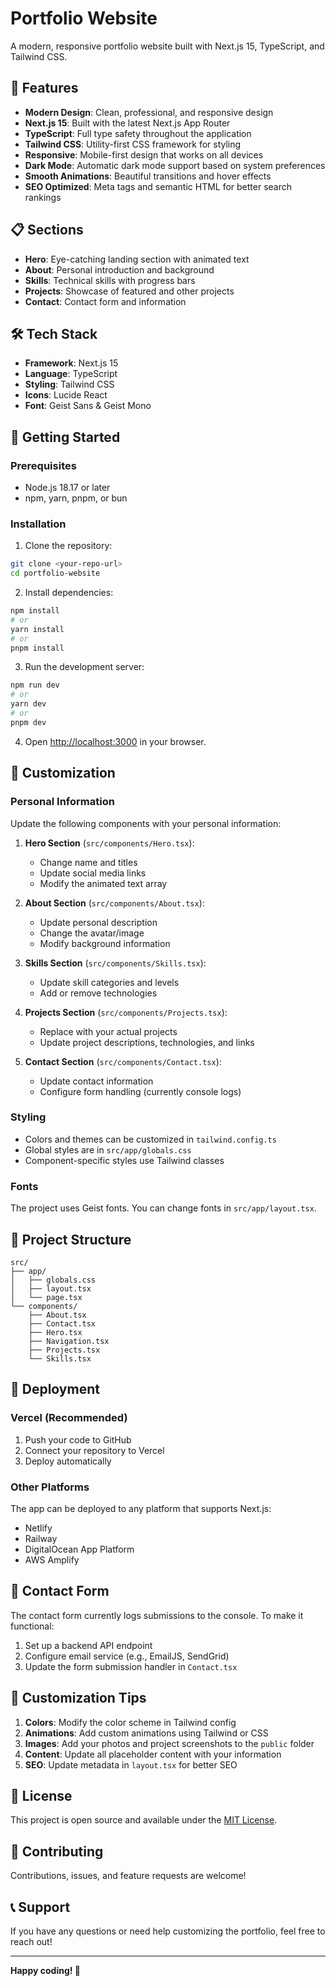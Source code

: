 # Portfolio Website

A modern, responsive portfolio website built with Next.js 15, TypeScript, and Tailwind CSS.

## 🚀 Features

- **Modern Design**: Clean, professional, and responsive design
- **Next.js 15**: Built with the latest Next.js App Router
- **TypeScript**: Full type safety throughout the application
- **Tailwind CSS**: Utility-first CSS framework for styling
- **Responsive**: Mobile-first design that works on all devices
- **Dark Mode**: Automatic dark mode support based on system preferences
- **Smooth Animations**: Beautiful transitions and hover effects
- **SEO Optimized**: Meta tags and semantic HTML for better search rankings

## 📋 Sections

- **Hero**: Eye-catching landing section with animated text
- **About**: Personal introduction and background
- **Skills**: Technical skills with progress bars
- **Projects**: Showcase of featured and other projects
- **Contact**: Contact form and information

## 🛠️ Tech Stack

- **Framework**: Next.js 15
- **Language**: TypeScript
- **Styling**: Tailwind CSS
- **Icons**: Lucide React
- **Font**: Geist Sans & Geist Mono

## 🚀 Getting Started

### Prerequisites

- Node.js 18.17 or later
- npm, yarn, pnpm, or bun

### Installation

1. Clone the repository:
```bash
git clone <your-repo-url>
cd portfolio-website
```

2. Install dependencies:
```bash
npm install
# or
yarn install
# or
pnpm install
```

3. Run the development server:
```bash
npm run dev
# or
yarn dev
# or
pnpm dev
```

4. Open [http://localhost:3000](http://localhost:3000) in your browser.

## 📝 Customization

### Personal Information

Update the following components with your personal information:

1. **Hero Section** (`src/components/Hero.tsx`):
   - Change name and titles
   - Update social media links
   - Modify the animated text array

2. **About Section** (`src/components/About.tsx`):
   - Update personal description
   - Change the avatar/image
   - Modify background information

3. **Skills Section** (`src/components/Skills.tsx`):
   - Update skill categories and levels
   - Add or remove technologies

4. **Projects Section** (`src/components/Projects.tsx`):
   - Replace with your actual projects
   - Update project descriptions, technologies, and links

5. **Contact Section** (`src/components/Contact.tsx`):
   - Update contact information
   - Configure form handling (currently console logs)

### Styling

- Colors and themes can be customized in `tailwind.config.ts`
- Global styles are in `src/app/globals.css`
- Component-specific styles use Tailwind classes

### Fonts

The project uses Geist fonts. You can change fonts in `src/app/layout.tsx`.

## 📁 Project Structure

```
src/
├── app/
│   ├── globals.css
│   ├── layout.tsx
│   └── page.tsx
└── components/
    ├── About.tsx
    ├── Contact.tsx
    ├── Hero.tsx
    ├── Navigation.tsx
    ├── Projects.tsx
    └── Skills.tsx
```

## 🚀 Deployment

### Vercel (Recommended)

1. Push your code to GitHub
2. Connect your repository to Vercel
3. Deploy automatically

### Other Platforms

The app can be deployed to any platform that supports Next.js:
- Netlify
- Railway
- DigitalOcean App Platform
- AWS Amplify

## 📧 Contact Form

The contact form currently logs submissions to the console. To make it functional:

1. Set up a backend API endpoint
2. Configure email service (e.g., EmailJS, SendGrid)
3. Update the form submission handler in `Contact.tsx`

## 🎨 Customization Tips

1. **Colors**: Modify the color scheme in Tailwind config
2. **Animations**: Add custom animations using Tailwind or CSS
3. **Images**: Add your photos and project screenshots to the `public` folder
4. **Content**: Update all placeholder content with your information
5. **SEO**: Update metadata in `layout.tsx` for better SEO

## 📄 License

This project is open source and available under the [MIT License](LICENSE).

## 🤝 Contributing

Contributions, issues, and feature requests are welcome!

## 📞 Support

If you have any questions or need help customizing the portfolio, feel free to reach out!

---

**Happy coding! 🚀**
